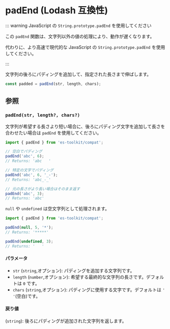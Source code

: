 # padEnd (Lodash 互換性)

::: warning JavaScript の `String.prototype.padEnd` を使用してください

この `padEnd` 関数は、文字列以外の値の処理により、動作が遅くなります。

代わりに、より高速で現代的な JavaScript の `String.prototype.padEnd` を使用してください。

:::

文字列の後ろにパディングを追加して、指定された長さまで伸ばします。

```typescript
const padded = padEnd(str, length, chars);
```

## 参照

### `padEnd(str, length?, chars?)`

文字列が希望する長さより短い場合に、後ろにパディング文字を追加して長さを合わせたい場合は `padEnd` を使用してください。

```typescript
import { padEnd } from 'es-toolkit/compat';

// 空白でパディング
padEnd('abc', 6);
// Returns: 'abc   '

// 特定の文字でパディング
padEnd('abc', 6, '_-');
// Returns: 'abc_-_'

// 元の長さがより長い場合はそのまま返す
padEnd('abc', 3);
// Returns: 'abc'
```

`null` や `undefined` は空文字列として処理されます。

```typescript
import { padEnd } from 'es-toolkit/compat';

padEnd(null, 5, '*');
// Returns: '*****'

padEnd(undefined, 3);
// Returns: '   '
```

#### パラメータ

- `str` (`string`,オプション): パディングを追加する文字列です。
- `length` (`number`,オプション): 希望する最終的な文字列の長さです。デフォルトは `0` です。
- `chars` (`string`,オプション): パディングに使用する文字です。デフォルトは `' '`(空白)です。

#### 戻り値

(`string`): 後ろにパディングが追加された文字列を返します。
